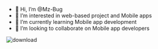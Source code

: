 - 👋 Hi, I’m @Mz-Bug
- 👀 I’m interested in web-based project and Mobile apps
- 🌱 I’m currently learning Mobile app development
- 💞️ I’m looking to collaborate on Mobile app developers

<!---
Mz-Bug/Mz-Bug is a ✨ special ✨ repository because its `README.md` (this file) appears on your GitHub profile.
You can click the Preview link to take a look at your changes.
--->
![download](https://user-images.githubusercontent.com/111413327/185099375-0e88300c-5e00-45ca-8fda-20ccfccded25.jpg)

